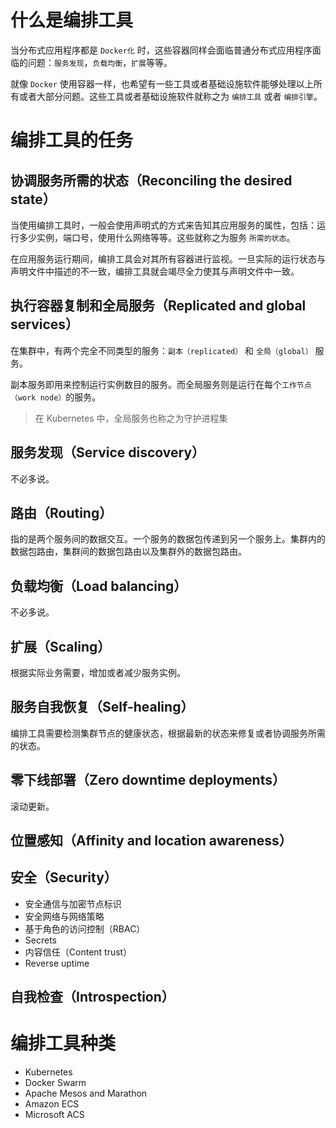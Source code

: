 # 什么是编排工具

当分布式应用程序都是 `Docker化` 时，这些容器同样会面临普通分布式应用程序面临的问题：`服务发现`，`负载均衡`，`扩展`等等。

就像 `Docker` 使用容器一样，也希望有一些工具或者基础设施软件能够处理以上所有或者大部分问题。这些工具或者基础设施软件就称之为 `编排工具` 或者 `编排引擎`。

# 编排工具的任务

## 协调服务所需的状态（Reconciling the desired state）

当使用编排工具时，一般会使用声明式的方式来告知其应用服务的属性，包括：运行多少实例，端口号，使用什么网络等等。这些就称之为服务 `所需的状态`。

在应用服务运行期间，编排工具会对其所有容器进行监视。一旦实际的运行状态与声明文件中描述的不一致，编排工具就会竭尽全力使其与声明文件中一致。

## 执行容器复制和全局服务（Replicated and global services）

在集群中，有两个完全不同类型的服务：`副本（replicated）` 和 `全局（global）` 服务。

副本服务即用来控制运行实例数目的服务。而全局服务则是运行在每个`工作节点（work node）`的服务。

> 在 Kubernetes 中，全局服务也称之为守护进程集

## 服务发现（Service discovery）

不必多说。

## 路由（Routing）

指的是两个服务间的数据交互。一个服务的数据包传递到另一个服务上。集群内的数据包路由，集群间的数据包路由以及集群外的数据包路由。

## 负载均衡（Load balancing）

不必多说。

## 扩展（Scaling）

根据实际业务需要，增加或者减少服务实例。

## 服务自我恢复（Self-healing）

编排工具需要检测集群节点的健康状态，根据最新的状态来修复或者协调服务所需的状态。

## 零下线部署（Zero downtime deployments）

滚动更新。

## 位置感知（Affinity and location awareness）

## 安全（Security）

- 安全通信与加密节点标识
- 安全网络与网络策略
- 基于角色的访问控制（RBAC）
- Secrets
- 内容信任（Content trust）
- Reverse uptime

## 自我检查（Introspection）

# 编排工具种类

- Kubernetes
- Docker Swarm
- Apache Mesos and Marathon
- Amazon ECS
- Microsoft ACS
